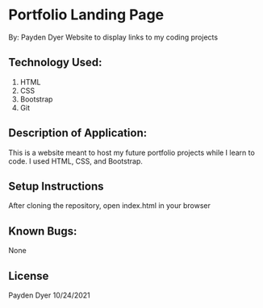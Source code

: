 # Portfolio Landing Page
By: Payden Dyer
Website to display links to my coding projects 

## Technology Used:

1. HTML
2. CSS
3. Bootstrap
4. Git

## Description of Application:
This is a website meant to host my future portfolio projects while I learn to code. I used HTML, CSS, and Bootstrap.

## Setup Instructions
After cloning the repository, open index.html in your browser

## Known Bugs:
None

## License
Payden Dyer 10/24/2021

